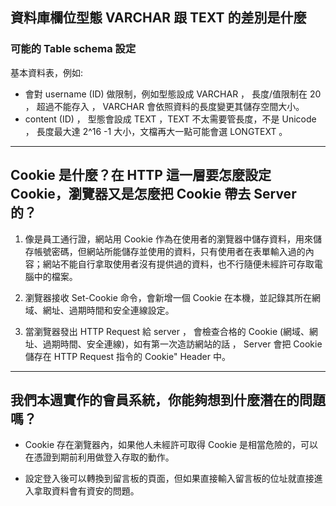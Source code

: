 ## 資料庫欄位型態 VARCHAR 跟 TEXT 的差別是什麼
### 可能的 Table schema 設定 
基本資料表，例如: 
- 會對 username (ID) 做限制，例如型態設成 VARCHAR ， 長度/值限制在 20 ， 超過不能存入 ， VARCHAR 會依照資料的長度變更其儲存空間大小。
- content (ID) ， 型態會設成 TEXT ，TEXT 不太需要管長度，不是 Unicode ， 長度最大達 2^16 -1 大小，文檔再大一點可能會選 LONGTEXT 。

***

## Cookie 是什麼？在 HTTP 這一層要怎麼設定 Cookie，瀏覽器又是怎麼把 Cookie 帶去 Server 的？
1. 像是員工通行證，網站用 Cookie 作為在使用者的瀏覽器中儲存資料，用來儲存帳號密碼，但網站所能儲存並使用的資料，只有使用者在表單輸入過的內容；網站不能自行拿取使用者沒有提供過的資料，也不行隨便未經許可存取電腦中的檔案。  

2. 瀏覽器接收 Set-Cookie 命令，會新增一個 Cookie 在本機，並記錄其所在網域、網址、過期時間和安全連線設定。 
        
3. 當瀏覽器發出 HTTP Request 給 server ， 會檢查合格的 Cookie (網域、網址、過期時間、安全連線)，如有第一次造訪網站的話 ， Server 會把 Cookie 儲存在 HTTP Request 指令的 Cookie" Header 中。 

***

## 我們本週實作的會員系統，你能夠想到什麼潛在的問題嗎？
- Cookie 存在瀏覽器內，如果他人未經許可取得 Cookie 是相當危險的，可以在憑證到期前利用做登入存取的動作。  

- 設定登入後可以轉換到留言板的頁面，但如果直接輸入留言板的位址就直接進入拿取資料會有資安的問題。  
